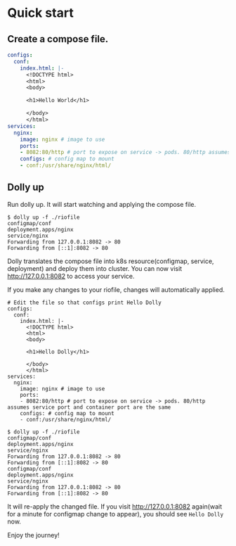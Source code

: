 # Quick start

## Create a compose file.

```yaml
configs:
  conf:
    index.html: |-
      <!DOCTYPE html>
      <html>
      <body>

      <h1>Hello World</h1>

      </body>
      </html>
services:
  nginx:
    image: nginx # image to use
    ports:
    - 8082:80/http # port to expose on service -> pods. 80/http assumes service port and container port are the same
    configs: # config map to mount
    - conf:/usr/share/nginx/html/
```

## Dolly up

Run dolly up. It will start watching and applying the compose file. 

```text
$ dolly up -f ./riofile
configmap/conf
deployment.apps/nginx
service/nginx
Forwarding from 127.0.0.1:8082 -> 80
Forwarding from [::1]:8082 -> 80
```

Dolly translates the compose file into k8s resource(configmap, service, deployment) and deploy them into cluster. You can now visit http://127.0.0.1:8082 to access your service. 

If you make any changes to your riofile, changes will automatically applied.

```text
# Edit the file so that configs print Hello Dolly
configs:
  conf:
    index.html: |-
      <!DOCTYPE html>
      <html>
      <body>

      <h1>Hello Dolly</h1>

      </body>
      </html>
services:
  nginx:
    image: nginx # image to use
    ports:
    - 8082:80/http # port to expose on service -> pods. 80/http assumes service port and container port are the same
    configs: # config map to mount
    - conf:/usr/share/nginx/html/
```

```text
$ dolly up -f ./riofile
configmap/conf
deployment.apps/nginx
service/nginx
Forwarding from 127.0.0.1:8082 -> 80
Forwarding from [::1]:8082 -> 80
configmap/conf
deployment.apps/nginx
service/nginx
Forwarding from 127.0.0.1:8082 -> 80
Forwarding from [::1]:8082 -> 80
```

It will re-apply the changed file. If you visit http://127.0.0.1:8082 again(wait for a minute for configmap change to appear), you should see `Hello Dolly` now.
 
Enjoy the journey!
